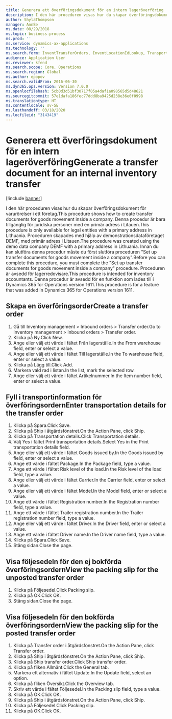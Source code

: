 ```yaml
---
title: Generera ett överföringsdokument för en intern lageröverföring
description: I den här proceduren visas hur du skapar överföringsdokument för varurörelser i ett företag.
author: ShylaThompson
manager: AnnBe
ms.date: 08/29/2018
ms.topic: business-process
ms.prod: ''
ms.service: dynamics-ax-applications
ms.technology: ''
ms.search.form: InventTransferOrders, InventLocationIdLookup, TransportationDocument, HcmWorkerLookUp, SrsReportViewerForm, InventTransferParmShip
audience: Application User
ms.reviewer: kfend
ms.search.scope: Core, Operations
ms.search.region: Global
ms.author: epopov
ms.search.validFrom: 2016-06-30
ms.dyn365.ops.version: Version 7.0.0
ms.openlocfilehash: 5cb0d3d51bf30717f05a4daf1a098565d5d48621
ms.sourcegitcommit: 57e1dafa186fec77ddd8ba9425d238e36e0f0998
ms.translationtype: HT
ms.contentlocale: sv-SE
ms.lasthandoff: 03/18/2020
ms.locfileid: "3143419"
---
```

# <a name="generate-a-transfer-document-for-an-internal-inventory-transfer"></a><span data-ttu-id="d5182-103">Generera ett överföringsdokument för en intern lageröverföring</span><span class="sxs-lookup"><span data-stu-id="d5182-103">Generate a transfer document for an internal inventory transfer</span></span>

[!include [banner](../../includes/banner.md)]

<span data-ttu-id="d5182-104">I den här proceduren visas hur du skapar överföringsdokument för varurörelser i ett företag.</span><span class="sxs-lookup"><span data-stu-id="d5182-104">This procedure shows how to create transfer documents for goods movement inside a company.</span></span> <span data-ttu-id="d5182-105">Denna procedur är bara tillgänglig för juridiska personer med en primär adress i Litauen.</span><span class="sxs-lookup"><span data-stu-id="d5182-105">This procedure is only available for legal entities with a primary address in Lithuania.</span></span> <span data-ttu-id="d5182-106">Proceduren skapades med hjälp av demonstrationsdataföretaget DEMF, med primär adress i Litauen.</span><span class="sxs-lookup"><span data-stu-id="d5182-106">The procedure was created using the demo data company DEMF with a primary address in Lithuania.</span></span> <span data-ttu-id="d5182-107">Innan du kan slutföra denna procedur måste du först slutföra proceduren "Set up transfer documents for goods movement inside a company".</span><span class="sxs-lookup"><span data-stu-id="d5182-107">Before you can complete this procedure, you must complete the "Set up transfer documents for goods movement inside a company" procedure.</span></span> <span data-ttu-id="d5182-108">Proceduren är avsedd för lagerredovisare.</span><span class="sxs-lookup"><span data-stu-id="d5182-108">This procedure is intended for inventory accountants.</span></span> <span data-ttu-id="d5182-109">Denna procedur är avsedd för en funktion som lades till i Dynamics 365 for Operations version 1611.</span><span class="sxs-lookup"><span data-stu-id="d5182-109">This procedure is for a feature that was added in Dynamics 365 for Operations version 1611.</span></span>


## <a name="create-a-transfer-order"></a><span data-ttu-id="d5182-110">Skapa en överföringsorder</span><span class="sxs-lookup"><span data-stu-id="d5182-110">Create a transfer order</span></span>
1. <span data-ttu-id="d5182-111">Gå till Inventory management > Inbound orders > Transfer order.</span><span class="sxs-lookup"><span data-stu-id="d5182-111">Go to Inventory management > Inbound orders > Transfer order.</span></span>
2. <span data-ttu-id="d5182-112">Klicka på Ny.</span><span class="sxs-lookup"><span data-stu-id="d5182-112">Click New.</span></span>
3. <span data-ttu-id="d5182-113">Ange eller välj ett värde i fältet Från lagerställe.</span><span class="sxs-lookup"><span data-stu-id="d5182-113">In the From warehouse field, enter or select a value.</span></span>
4. <span data-ttu-id="d5182-114">Ange eller välj ett värde i fältet Till lagerställe.</span><span class="sxs-lookup"><span data-stu-id="d5182-114">In the To warehouse field, enter or select a value.</span></span>
5. <span data-ttu-id="d5182-115">Klicka på Lägg till.</span><span class="sxs-lookup"><span data-stu-id="d5182-115">Click Add.</span></span>
6. <span data-ttu-id="d5182-116">Markera vald rad i listan.</span><span class="sxs-lookup"><span data-stu-id="d5182-116">In the list, mark the selected row.</span></span>
7. <span data-ttu-id="d5182-117">Ange eller välj ett värde i fältet Artikelnummer.</span><span class="sxs-lookup"><span data-stu-id="d5182-117">In the Item number field, enter or select a value.</span></span>

## <a name="enter-transportation-details-for-the-transfer-order"></a><span data-ttu-id="d5182-118">Fyll i transportinformation för överföringsordern</span><span class="sxs-lookup"><span data-stu-id="d5182-118">Enter transportation details for the transfer order</span></span>
1. <span data-ttu-id="d5182-119">Klicka på Spara.</span><span class="sxs-lookup"><span data-stu-id="d5182-119">Click Save.</span></span>
2. <span data-ttu-id="d5182-120">Klicka på Ship i åtgärdsfönstret.</span><span class="sxs-lookup"><span data-stu-id="d5182-120">On the Action Pane, click Ship.</span></span>
3. <span data-ttu-id="d5182-121">Klicka på Transportation details.</span><span class="sxs-lookup"><span data-stu-id="d5182-121">Click Transportation details.</span></span>
4. <span data-ttu-id="d5182-122">Välj Yes i fältet Print transportation details.</span><span class="sxs-lookup"><span data-stu-id="d5182-122">Select Yes in the Print transportation details field.</span></span>
5. <span data-ttu-id="d5182-123">Ange eller välj ett värde i fältet Goods issued by.</span><span class="sxs-lookup"><span data-stu-id="d5182-123">In the Goods issued by field, enter or select a value.</span></span>
6. <span data-ttu-id="d5182-124">Ange ett värde i fältet Package.</span><span class="sxs-lookup"><span data-stu-id="d5182-124">In the Package field, type a value.</span></span>
7. <span data-ttu-id="d5182-125">Ange ett värde i fältet Risk level of the load.</span><span class="sxs-lookup"><span data-stu-id="d5182-125">In the Risk level of the load field, type a value.</span></span>
8. <span data-ttu-id="d5182-126">Ange eller välj ett värde i fältet Carrier.</span><span class="sxs-lookup"><span data-stu-id="d5182-126">In the Carrier field, enter or select a value.</span></span>
9. <span data-ttu-id="d5182-127">Ange eller välj ett värde i fältet Model.</span><span class="sxs-lookup"><span data-stu-id="d5182-127">In the Model field, enter or select a value.</span></span>
10. <span data-ttu-id="d5182-128">Ange ett värde i fältet Registration number.</span><span class="sxs-lookup"><span data-stu-id="d5182-128">In the Registration number field, type a value.</span></span>
11. <span data-ttu-id="d5182-129">Ange ett värde i fältet Trailer registration number.</span><span class="sxs-lookup"><span data-stu-id="d5182-129">In the Trailer registration number field, type a value.</span></span>
12. <span data-ttu-id="d5182-130">Ange eller välj ett värde i fältet Driver.</span><span class="sxs-lookup"><span data-stu-id="d5182-130">In the Driver field, enter or select a value.</span></span>
13. <span data-ttu-id="d5182-131">Ange ett värde i fältet Driver name.</span><span class="sxs-lookup"><span data-stu-id="d5182-131">In the Driver name field, type a value.</span></span>
14. <span data-ttu-id="d5182-132">Klicka på Spara.</span><span class="sxs-lookup"><span data-stu-id="d5182-132">Click Save.</span></span>
15. <span data-ttu-id="d5182-133">Stäng sidan.</span><span class="sxs-lookup"><span data-stu-id="d5182-133">Close the page.</span></span>

## <a name="view-the-packing-slip-for-the-unposted-transfer-order"></a><span data-ttu-id="d5182-134">Visa följesedeln för den ej bokförda överföringsordern</span><span class="sxs-lookup"><span data-stu-id="d5182-134">View the packing slip for the unposted transfer order</span></span>
1. <span data-ttu-id="d5182-135">Klicka på Följesedel.</span><span class="sxs-lookup"><span data-stu-id="d5182-135">Click Packing slip.</span></span>
2. <span data-ttu-id="d5182-136">Klicka på OK.</span><span class="sxs-lookup"><span data-stu-id="d5182-136">Click OK.</span></span>
3. <span data-ttu-id="d5182-137">Stäng sidan.</span><span class="sxs-lookup"><span data-stu-id="d5182-137">Close the page.</span></span>

## <a name="view-the-packing-slip-for-the-posted-transfer-order"></a><span data-ttu-id="d5182-138">Visa följesedeln för den bokförda överföringsordern</span><span class="sxs-lookup"><span data-stu-id="d5182-138">View the packing slip for the posted transfer order</span></span>
1. <span data-ttu-id="d5182-139">Klicka på Transfer order i åtgärdsfönstret.</span><span class="sxs-lookup"><span data-stu-id="d5182-139">On the Action Pane, click Transfer order.</span></span>
2. <span data-ttu-id="d5182-140">Klicka på Ship i åtgärdsfönstret.</span><span class="sxs-lookup"><span data-stu-id="d5182-140">On the Action Pane, click Ship.</span></span>
3. <span data-ttu-id="d5182-141">Klicka på Ship transfer order.</span><span class="sxs-lookup"><span data-stu-id="d5182-141">Click Ship transfer order.</span></span>
4. <span data-ttu-id="d5182-142">Klicka på fliken Allmänt.</span><span class="sxs-lookup"><span data-stu-id="d5182-142">Click the General tab.</span></span>
5. <span data-ttu-id="d5182-143">Markera ett alternativ i fältet Update.</span><span class="sxs-lookup"><span data-stu-id="d5182-143">In the Update field, select an option.</span></span>
6. <span data-ttu-id="d5182-144">Klicka på fliken Översikt.</span><span class="sxs-lookup"><span data-stu-id="d5182-144">Click the Overview tab.</span></span>
7. <span data-ttu-id="d5182-145">Skriv ett värde i fältet Följesedel.</span><span class="sxs-lookup"><span data-stu-id="d5182-145">In the Packing slip field, type a value.</span></span>
8. <span data-ttu-id="d5182-146">Klicka på OK.</span><span class="sxs-lookup"><span data-stu-id="d5182-146">Click OK.</span></span>
9. <span data-ttu-id="d5182-147">Klicka på Ship i åtgärdsfönstret.</span><span class="sxs-lookup"><span data-stu-id="d5182-147">On the Action Pane, click Ship.</span></span>
10. <span data-ttu-id="d5182-148">Klicka på Följesedel.</span><span class="sxs-lookup"><span data-stu-id="d5182-148">Click Packing slip.</span></span>
11. <span data-ttu-id="d5182-149">Klicka på OK.</span><span class="sxs-lookup"><span data-stu-id="d5182-149">Click OK.</span></span>

